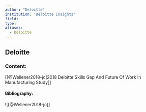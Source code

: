 ```yaml
---
author: "Deloitte"
institution: "Deloitte Insights"
field:
type:
aliases:
  - Deloitte
---
```


## Deloitte

### Content:
[[@Wellener2018-jc|2018 Deloitte Skills Gap And Future Of Work In Manufacturing Study]]

#### Bibliography:

![[@Wellener2018-jc]]